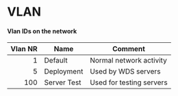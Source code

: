 # VLAN
#### Vlan IDs on the network

| Vlan NR | Name        | Comment                  |
|--------:|-------------|--------------------------|
|       1 | Default     | Normal network activity  |
|       5 | Deployment  | Used by WDS servers      |
|     100 | Server Test | Used for testing servers |
